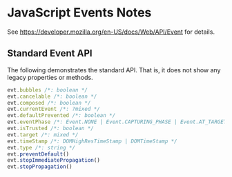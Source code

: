 # JavaScript Events Notes

See https://developer.mozilla.org/en-US/docs/Web/API/Event for details.

## Standard Event API

The following demonstrates the standard API.  That is, it does not show any
legacy properties or methods.

```js
evt.bubbles /*: boolean */
evt.cancelable /*: boolean */
evt.composed /*: boolean */
evt.currentEvent /*: ?mixed */
evt.defaultPrevented /*: boolean */
evt.eventPhase /*: Event.NONE | Event.CAPTURING_PHASE | Event.AT_TARGET | Event.BUBBLING_PHASE */
evt.isTrusted /*: boolean */
evt.target /*: mixed */
evt.timeStamp /*: DOMHighResTimeStamp | DOMTimeStamp */
evt.type /*: string */
evt.preventDefault()
evt.stopImmediatePropagation()
evt.stopPropagation()
```
